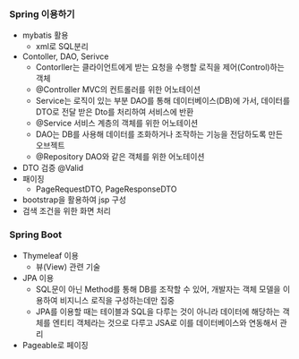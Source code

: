 ### Spring 이용하기
* mybatis 활용
   * xml로 SQL분리
* Contoller, DAO, Serivce
   * Contorller는 클라이언트에게 받는 요청을 수행할 로직을 제어(Control)하는 객체
   * @Controller MVC의 컨트롤러를 위한 어노테이션
   * Service는 로직이 있는 부분 DAO를 통해 데이터베이스(DB)에 가서, 데이터를 DTO로 전달 받은 Dto를 처리하여 서비스에 반환
   * @Service 서비스 계층의 객체를 위한 어노테이션
   * DAO는 DB를 사용해 데이터를 조화하거나 조작하는 기능을 전담하도록 만든 오브젝트
   * @Repository DAO와 같은 객체를 위한 어노테이션
* DTO 검증 @Valid
* 패이징
  * PageRequestDTO, PageResponseDTO
* bootstrap을 활용하여 jsp 구성
* 검색 조건을 위한 화면 처리
### Spring Boot
* Thymeleaf 이용
  * 뷰(View) 관련 기술
* JPA 이용
  * SQL문이 아닌 Method를 통해 DB를 조작할 수 있어, 개발자는 객체 모델을 이용하여 비지니스 로직을 구성하는데만 집중
  * JPA를 이용할 때는 테이블과 SQL을 다루는 것이 아니라 데이터에 해당하는 객체를 엔티티 객체라는 것으로 다루고 JSA로 이를 데이터베이스와 연동해서 관리
* Pageable로 페이징
